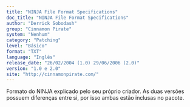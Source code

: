 ```yaml
---
title: "NINJA File Format Specifications"
doc_title: "NINJA File Format Specifications"
author: "Derrick Sobodash"
group: "Cinnamon Pirate"
system: "Nenhum"
category: "Patching"
level: "Básico"
format: "TXT"
language: "Inglês"
release_date: "26/02/2004 (1.0) 29/06/2006 (2.0)"
version: "1.0 e 2.0"
site: "http://cinnamonpirate.com/"
---
```

Formato do NINJA explicado pelo seu próprio criador. As duas versões possuem diferenças entre si, por isso ambas estão inclusas no pacote.